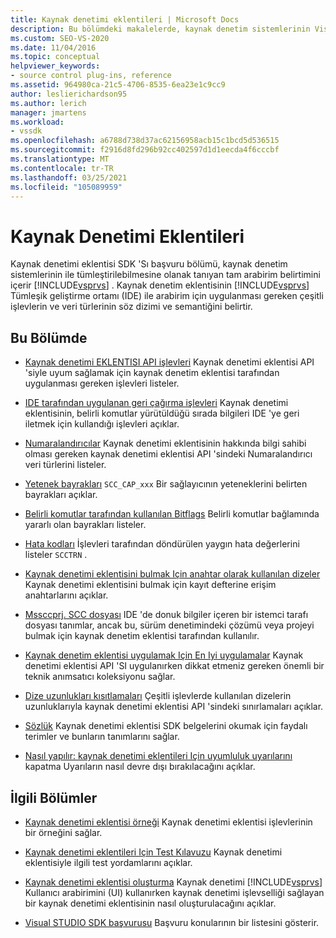 ```yaml
---
title: Kaynak denetimi eklentileri | Microsoft Docs
description: Bu bölümdeki makalelerde, kaynak denetim sistemlerinin Visual Studio ile tümleştirilmesini sağlayan tüm arabirim belirtimi açıklanır.
ms.custom: SEO-VS-2020
ms.date: 11/04/2016
ms.topic: conceptual
helpviewer_keywords:
- source control plug-ins, reference
ms.assetid: 964980ca-21c5-4706-8535-6ea23e1c9cc9
author: leslierichardson95
ms.author: lerich
manager: jmartens
ms.workload:
- vssdk
ms.openlocfilehash: a6788d738d37ac62156958acb15c1bcd5d536515
ms.sourcegitcommit: f2916d8fd296b92cc402597d1d1eecda4f6cccbf
ms.translationtype: MT
ms.contentlocale: tr-TR
ms.lasthandoff: 03/25/2021
ms.locfileid: "105089959"
---
```

# <a name="source-control-plug-ins"></a>Kaynak Denetimi Eklentileri
Kaynak denetimi eklentisi SDK 'Sı başvuru bölümü, kaynak denetim sistemlerinin ile tümleştirilebilmesine olanak tanıyan tam arabirim belirtimini içerir [!INCLUDE[vsprvs](../code-quality/includes/vsprvs_md.md)] . Kaynak denetim eklentisinin [!INCLUDE[vsprvs](../code-quality/includes/vsprvs_md.md)] Tümleşik geliştirme ortamı (IDE) ile arabirim için uygulanması gereken çeşitli işlevlerin ve veri türlerinin söz dizimi ve semantiğini belirtir.

## <a name="in-this-section"></a>Bu Bölümde
- [Kaynak denetimi EKLENTISI API işlevleri](../extensibility/source-control-plug-in-api-functions.md) Kaynak denetimi eklentisi API 'siyle uyum sağlamak için kaynak denetim eklentisi tarafından uygulanması gereken işlevleri listeler.

- [IDE tarafından uygulanan geri çağırma işlevleri](../extensibility/callback-functions-implemented-by-the-ide.md) Kaynak denetimi eklentisinin, belirli komutlar yürütüldüğü sırada bilgileri IDE 'ye geri iletmek için kullandığı işlevleri açıklar.

- [Numaralandırıcılar](../extensibility/enumerators.md) Kaynak denetimi eklentisinin hakkında bilgi sahibi olması gereken kaynak denetimi eklentisi API 'sindeki Numaralandırıcı veri türlerini listeler.

- [Yetenek bayrakları](../extensibility/capability-flags.md) `SCC_CAP_xxx` Bir sağlayıcının yeteneklerini belirten bayrakları açıklar.

- [Belirli komutlar tarafından kullanılan Bitflags](../extensibility/bitflags-used-by-specific-commands.md) Belirli komutlar bağlamında yararlı olan bayrakları listeler.

- [Hata kodları](../extensibility/error-codes.md) İşlevleri tarafından döndürülen yaygın hata değerlerini listeler `SCCTRN` .

- [Kaynak denetimi eklentisini bulmak Için anahtar olarak kullanılan dizeler](../extensibility/strings-used-as-keys-for-finding-a-source-control-plug-in.md) Kaynak denetimi eklentisini bulmak için kayıt defterine erişim anahtarlarını açıklar.

- [Mssccprj. SCC dosyası](../extensibility/mssccprj-scc-file.md) IDE 'de donuk bilgiler içeren bir istemci tarafı dosyası tanımlar, ancak bu, sürüm denetimindeki çözümü veya projeyi bulmak için kaynak denetim eklentisi tarafından kullanılır.

- [Kaynak denetim eklentisi uygulamak Için En Iyi uygulamalar](../extensibility/best-practices-for-implementing-a-source-control-plug-in.md) Kaynak denetimi eklentisi API 'SI uygulanırken dikkat etmeniz gereken önemli bir teknik anımsatıcı koleksiyonu sağlar.

- [Dize uzunlukları kısıtlamaları](../extensibility/restrictions-on-string-lengths.md) Çeşitli işlevlerde kullanılan dizelerin uzunluklarıyla kaynak denetimi eklentisi API 'sindeki sınırlamaları açıklar.

- [Sözlük](../extensibility/source-control-plug-in-glossary.md) Kaynak denetimi eklentisi SDK belgelerini okumak için faydalı terimler ve bunların tanımlarını sağlar.

- [Nasıl yapılır: kaynak denetimi eklentileri Için uyumluluk uyarılarını](../extensibility/how-to-turn-off-compatibility-warnings-for-source-control-plug-ins.md) kapatma Uyarıların nasıl devre dışı bırakılacağını açıklar.

## <a name="related-sections"></a>İlgili Bölümler
- [Kaynak denetimi eklentisi örneği](https://www.microsoft.com/download/details.aspx?id=55984) Kaynak denetimi eklentisi işlevlerinin bir örneğini sağlar.

- [Kaynak denetimi eklentileri Için Test Kılavuzu](../extensibility/internals/test-guide-for-source-control-plug-ins.md) Kaynak denetimi eklentisiyle ilgili test yordamlarını açıklar.

- [Kaynak denetimi eklentisi oluşturma](../extensibility/internals/creating-a-source-control-plug-in.md) Kaynak denetimi [!INCLUDE[vsprvs](../code-quality/includes/vsprvs_md.md)] Kullanıcı arabirimini (UI) kullanırken kaynak denetimi işlevselliği sağlayan bir kaynak denetimi eklentisinin nasıl oluşturulacağını açıklar.

- [Visual STUDIO SDK başvurusu](../extensibility/visual-studio-sdk-reference.md) Başvuru konularının bir listesini gösterir.
